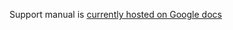 Support manual is [currently hosted on Google docs](https://docs.google.com/document/d/1Ui0MQtZbZnRCIj4RUdqCPU6PdWvfqY9FNf7Ou3OE99w)
